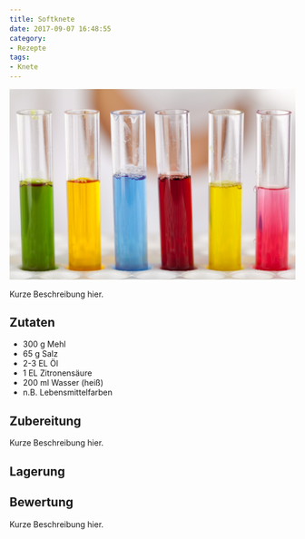 ```yaml
---
title: Softknete
date: 2017-09-07 16:48:55
category:
- Rezepte
tags: 
- Knete
---
```


![test image](images/test.jpg)

Kurze Beschreibung hier.

## Zutaten
- 300 g Mehl
- 65 g Salz
- 2-3 EL Öl
- 1 EL Zitronensäure
- 200 ml Wasser (heiß)
- n.B. Lebensmittelfarben

## Zubereitung

Kurze Beschreibung hier.

## Lagerung



## Bewertung

Kurze Beschreibung hier.
